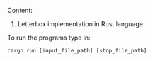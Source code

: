 Content:
1. Letterbox implementation in Rust language

To run the programs type in:

```
cargo run [input_file_path] [stop_file_path]
```

